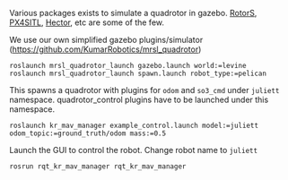 Various packages exists to simulate a quadrotor in gazebo. [RotorS](https://github.com/ethz-asl/rotors_simulator), [PX4SITL](https://github.com/PX4/sitl_gazebo), [Hector](https://github.com/tu-darmstadt-ros-pkg/hector_quadrotor), etc are some of the few.

We use our own simplified gazebo plugins/simulator (https://github.com/KumarRobotics/mrsl_quadrotor)


```
roslaunch mrsl_quadrotor_launch gazebo.launch world:=levine
roslaunch mrsl_quadrotor_launch spawn.launch robot_type:=pelican
```

This spawns a quadrotor with plugins for `odom` and `so3_cmd` under `juliett` namespace. quadrotor_control plugins have to be launched under this namespace.

```
roslaunch kr_mav_manager example_control.launch model:=juliett odom_topic:=ground_truth/odom mass:=0.5

```

Launch the GUI to control the robot. Change robot name to `juliett`
```
rosrun rqt_kr_mav_manager rqt_kr_mav_manager
```